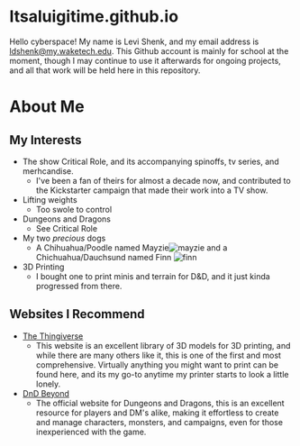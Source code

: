 # Itsaluigitime.github.io
Hello cyberspace! My name is Levi Shenk, and my email address is ldshenk@my.waketech.edu. This Github account is mainly for school at the moment, though I may continue to use it afterwards for ongoing projects, and all that work will be held here in this repository.

# About Me  

## My Interests  
* The show Critical Role, and its accompanying spinoffs, tv series, and merhcandise.
	* I've been a fan of theirs for almost a decade now, and contributed to the Kickstarter campaign that made their work into a TV show.
* Lifting weights
	* Too swole to control
* Dungeons and Dragons
	* See Critical Role
* My two _precious_ dogs
	* A Chihuahua/Poodle named Mayzie![mayzie](https://drive.google.com/file/d/1oDEDf-GzF6YPLkrbjkyxumOgNkt2hoYX/view?usp=drive_link) and a Chichuahua/Dauchsund named Finn ![finn](https://drive.google.com/file/d/1oHW_v55XN8JLZIwpeqX3fThSh3ah9KoE/view?usp=drive_link)
* 3D Printing
	* I bought one to print minis and terrain for D&D, and it just kinda progressed from there.


## Websites I Recommend

* [The Thingiverse](thingiverse.com)
	* This website is an excellent library of 3D models for 3D printing, and while there are many others like it, this is one of the first and most comprehensive. Virtually anything you might want to print can be found here, and its my go-to anytime my printer starts to look a little lonely.  
* [DnD Beyond](dndbeyond.com)
	* The official website for Dungeons and Dragons, this is an excellent resource for players and DM's alike, making it effortless to create and manage characters, monsters, and campaigns, even for those inexperienced with the game.